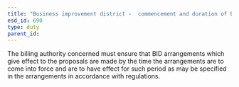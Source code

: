 ```yaml
---
title: "Business improvement district -  commencement and duration of BID arrangements"
esd_id: 690
type: duty
parent_id:  
---
```


The billing authority concerned must ensure that BID arrangements which give effect to the proposals are made by the time the arrangements are to come into force and are to have effect for such period as may be specified in the arrangements in accordance with regulations.

